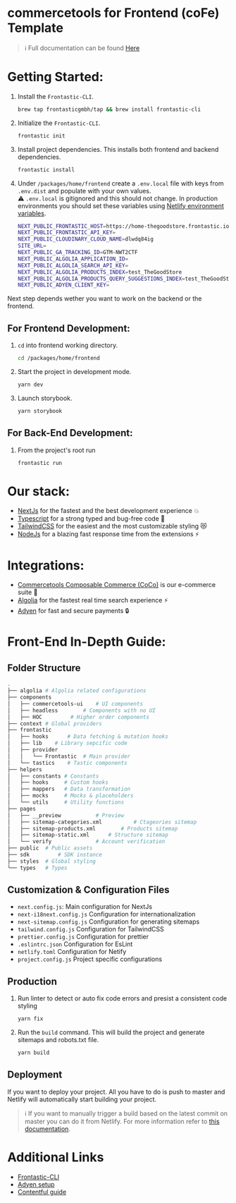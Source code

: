 # commercetools for Frontend (coFe) Template

> :information_source: Full documentation can be found [Here](https://docs.commercetools.com/frontend-development/)

# Getting Started:

1. Install the `Frontastic-CLI`.

   ```bash
   brew tap frontasticgmbh/tap && brew install frontastic-cli
   ```

2. Initialize the `Frontastic-CLI`.

   ```bash
   frontastic init
   ```

3. Install project dependencies. This installs both frontend and backend dependencies.

   ```bash
   frontastic install
   ```

4. Under `/packages/home/frontend` create a `.env.local` file with keys from `.env.dist` and populate with your own values.
   <br />
   :warning: `.env.local` is gitignored and this should not change. In production environments you should set these variables using [Netlify environment variables](https://docs.netlify.com/environment-variables/overview/).

   ```bash
   NEXT_PUBLIC_FRONTASTIC_HOST=https://home-thegoodstore.frontastic.io/frontastic
   NEXT_PUBLIC_FRONTASTIC_API_KEY=
   NEXT_PUBLIC_CLOUDINARY_CLOUD_NAME=dlwdq84ig
   SITE_URL=
   NEXT_PUBLIC_GA_TRACKING_ID=GTM-NWT2CTF
   NEXT_PUBLIC_ALGOLIA_APPLICATION_ID=
   NEXT_PUBLIC_ALGOLIA_SEARCH_API_KEY=
   NEXT_PUBLIC_ALGOLIA_PRODUCTS_INDEX=test_TheGoodStore
   NEXT_PUBLIC_ALGOLIA_PRODUCTS_QUERY_SUGGESTIONS_INDEX=test_TheGoodStore_query_suggestions
   NEXT_PUBLIC_ADYEN_CLIENT_KEY=
   ```

Next step depends wether you want to work on the backend or the frontend.

## For Frontend Development:

1. `cd` into frontend working directory.

   ```bash
   cd /packages/home/frontend
   ```

2. Start the project in development mode.

   ```bash
   yarn dev
   ```

3. Launch storybook.

   ```bash
   yarn storybook
   ```

## For Back-End Development:

1. From the project's root run

   ```bash
   frontastic run
   ```

# Our stack:

- [NextJs](https://nextjs.org/docs/getting-started) for the fastest and the best development experience :boom:
- [Typescript](https://www.typescriptlang.org/docs/handbook/intro.html) for a strong typed and bug-free code :bug:
- [TailwindCSS](https://tailwindcss.com/docs/installation) for the easiest and the most customizable styling :heart_eyes_cat:
- [NodeJs](https://nodejs.org/en/docs/) for a blazing fast response time from the extensions :zap:

# Integrations:

- [Commercetools Composable Commerce (CoCo)](https://docs.commercetools.com/api/) is our e-commerce suite :briefcase:
- [Algolia](https://www.algolia.com/doc/) for the fastest real time search experience :zap:
- [Adyen](https://docs.adyen.com/) for fast and secure payments :lock:

# Front-End In-Depth Guide:

## Folder Structure

```bash
.
├── algolia	# Algolia related configurations
├── components
│   ├── commercetools-ui	# UI components
│   ├── headless		# Components with no UI
│   ├── HOC			# Higher order components
├── context	# Global providers
├── frontastic
│   ├── hooks	   # Data fetching & mutation hooks
│   ├── lib	   # Library sepcific code
│   ├── provider
│   │   └── Frontastic	# Main provider
│   └── tastics    # Tastic components
├── helpers
│   ├── constants # Constants
│   ├── hooks     # Custom hooks
│   ├── mappers   # Data transformation
│   ├── mocks     # Mocks & placeholders
│   └── utils     # Utility functions
├── pages
│   ├── __preview			# Preview
│   ├── sitemap-categories.xml	        # Ctageories sitemap
│   ├── sitemap-products.xml		# Products sitemap
│   ├── sitemap-static.xml		# Structure sitemap
│   └── verify				# Account verification
├── public	# Public assets
├── sdk	        # SDK instance
├── styles	# Global styling
└── types	# Types
```

## Customization & Configuration Files

- `next.config.js`: Main configuration for NextJs
- `next-i18next.config.js` Configuration for internationalization
- `next-sitemap.config.js` Configuration for generating sitemaps
- `tailwind.config.js` Configuration for TailwindCSS
- `prettier.config.js` Configuration for prettier
- `.eslintrc.json` Configuration for EsLint
- `netlify.toml` Configuration for Netify
- `project.config.js` Project specific configurations

## Production

1. Run linter to detect or auto fix code errors and presist a consistent code styling

   ```bash
   yarn fix
   ```

2. Run the `build` command. This will build the project and generate sitemaps and robots.txt file.

   ```bash
   yarn build
   ```

## Deployment

If you want to deploy your project. All you have to do is push to master and Netlify will automatically start building your project.

> :information_source: If you want to manually trigger a build based on the latest commit on master you can do it from Netlify. For more information refer to [this documentation](https://docs.netlify.com/site-deploys/create-deploys/).

# Additional Links

- [Frontastic-CLI](https://docs.frontastic.cloud/docs/frontastic-cli)
- [Adyen setup](https://docs.commercetools.com/frontend-development/adyen)
- [Contentful guide](https://docs.commercetools.com/frontend-development/creating-a-blog-using-contentful)
